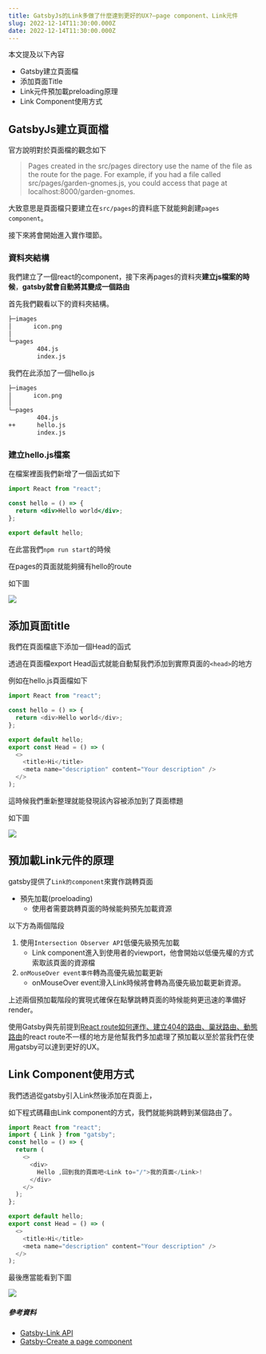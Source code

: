 ```yaml
---
title: GatsbyJs的Link多做了什麼達到更好的UX?—page component、Link元件
slug: 2022-12-14T11:30:00.000Z
date: 2022-12-14T11:30:00.000Z
---
```


本文提及以下內容

- Gatsby建立頁面檔
- 添加頁面Title
- Link元件預加載preloading原理
- Link Component使用方式

## GatsbyJs建立頁面檔

官方說明對於頁面檔的觀念如下

> Pages created in the src/pages directory use the name of the file as the route for the page.
> For example, if you had a file called src/pages/garden-gnomes.js, you could access that page at localhost:8000/garden-gnomes.

大致意思是頁面檔只要建立在`src/pages`的資料底下就能夠創建`pages component`。

接下來將會開始進入實作環節。

### 資料夾結構

我們建立了一個react的component，接下來再pages的資料夾**建立js檔案的時候**，**gatsby就會自動將其變成一個路由**

首先我們觀看以下的資料夾結構。

```bash
├─images
│      icon.png
│
└─pages
        404.js
        index.js
```

我們在此添加了一個hello.js
```bash
├─images
│      icon.png
│
└─pages
        404.js
++      hello.js
        index.js
```

### 建立hello.js檔案

在檔案裡面我們新增了一個函式如下

```jsx
import React from "react";

const hello = () => {
  return <div>Hello world</div>;
};

export default hello;
```

在此當我們`npm run start`的時候

在pages的頁面就能夠擁有hello的route

如下圖

![](https://i.imgur.com/hoVKpgc.png)

## 添加頁面title

我們在頁面檔底下添加一個Head的函式

透過在頁面檔export Head函式就能自動幫我們添加到實際頁面的`<head>`的地方

例如在hello.js頁面檔如下

```javascript
import React from "react";

const hello = () => {
  return <div>Hello world</div>;
};

export default hello;
export const Head = () => (
  <>
    <title>Hi</title>
    <meta name="description" content="Your description" />
  </>
);
```

這時候我們重新整理就能發現該內容被添加到了頁面標題

如下圖

![](https://i.imgur.com/ltqwQlX.png)

## 預加載Link元件的原理

gatsby提供了`Link的component`來實作跳轉頁面

- 預先加載(proeloading)
  - 使用者需要跳轉頁面的時候能夠預先加載資源

以下方為兩個階段

1. 使用`Intersection Observer API`低優先級預先加載
    - Link component進入到使用者的viewport，他會開始以低優先權的方式索取該頁面的資源檔
2. `onMouseOver event事件`轉為高優先級加載更新
    -  onMouseOver event滑入Link時候將會轉為高優先級加載更新資源。

上述兩個預加載階段的實現式確保在點擊跳轉頁面的時候能夠更迅速的準備好render。

使用Gatsby與先前提到[React route如何運作、建立404的路由、巢狀路由、動態路由](https://ithelp.ithome.com.tw/articles/10306082)的react route不一樣的地方是他幫我們多加處理了預加載以至於當我們在使用gatsby可以達到更好的UX。

## Link Component使用方式

我們透過從gatsby引入Link然後添加在頁面上，

如下程式碼藉由Link component的方式，我們就能夠跳轉到某個路由了。

```javascript
import React from "react";
import { Link } from "gatsby";
const hello = () => {
  return (
    <>
      <div>
        Hello ,回到我的頁面吧<Link to="/">我的頁面</Link>!
      </div>
    </>
  );
};

export default hello;
export const Head = () => (
  <>
    <title>Hi</title>
    <meta name="description" content="Your description" />
  </>
);

```

最後應當能看到下圖

![](https://i.imgur.com/rZCO1D4.png)

##### 參考資料
- [Gatsby-Link API](https://www.gatsbyjs.com/docs/reference/built-in-components/gatsby-link/)
- [Gatsby-Create a page component](https://www.gatsbyjs.com/docs/tutorial/part-2/)
